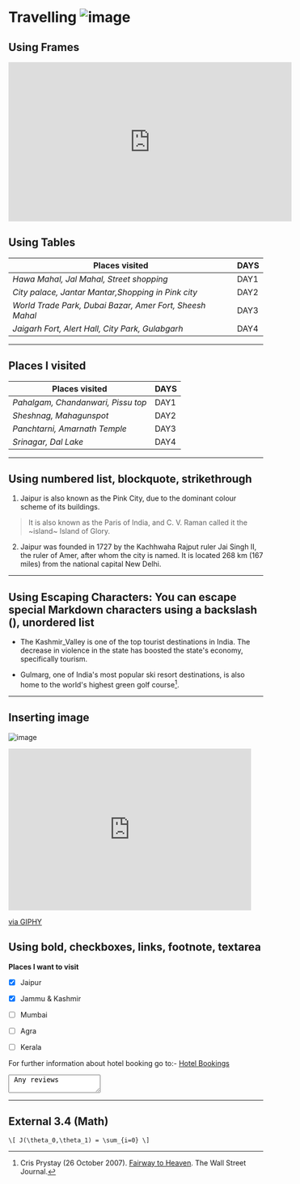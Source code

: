 # Travelling ![image](https://github.githubassets.com/images/icons/emoji/unicode/1f1ee-1f1f3.png?v8)



## Using Frames 
<iframe width="560" height="315" src="https://www.youtube.com/embed/QU3TeZxXDls" title="YouTube video player" frameborder="0" allow="accelerometer; autoplay; clipboard-write; encrypted-media; gyroscope; picture-in-picture; web-share" allowfullscreen></iframe>



## Using Tables

| Places visited                                             | DAYS    |
|                 ---					     |   ---   |
| *Hawa Mahal, Jal Mahal, Street shopping*                   |  DAY1   |
| *City palace, Jantar Mantar,Shopping in Pink city*	     |  DAY2   |
| *World Trade Park, Dubai Bazar, Amer Fort, Sheesh Mahal*   |  DAY3   |
| *Jaigarh Fort, Alert Hall, City Park, Gulabgarh*	     |  DAY4   |

---


## Places I visited

| Places visited                                             | DAYS    |
|------------------------------------------------------------|---------|
| *Pahalgam, Chandanwari, Pissu top*|DAY1 |
| *Sheshnag, Mahagunspot*| DAY2 |
| *Panchtarni, Amarnath Temple*| DAY3 |
| *Srinagar, Dal Lake*| DAY4  |

--- 




## Using numbered list, blockquote, strikethrough

1. Jaipur is also known as the Pink City, due to the dominant colour scheme of its buildings.
>It is also known as the Paris of India, and C. V. Raman called it the ~island~ Island of Glory.  

2. Jaipur was founded in 1727 by the Kachhwaha Rajput ruler Jai Singh II, the ruler of Amer, after whom the city is named. It is located 268 km (167 miles) from the national capital New Delhi. 
 
 
 
 ---

 



## Using Escaping Characters: You can escape special Markdown characters using a backslash (\), unordered list

- The Kashmir\_Valley is one of the top tourist destinations in India. The decrease in violence in the state has boosted the state's economy, specifically tourism.


- Gulmarg, one of India's most popular ski resort destinations, is also home to the world's highest green golf course[^1]. 


---

## Inserting image

![image](https://upload.wikimedia.org/wikipedia/commons/thumb/a/a8/Houseboats%2C_Dal_Lake%2C_Kashmir.jpg/250px-Houseboats%2C_Dal_Lake%2C_Kashmir.jpg)

<iframe src="https://giphy.com/embed/TALfV4ytXE5IQZlUeK" width="480" height="320" frameBorder="0" class="giphy-embed" allowFullScreen></iframe><p><a href="https://giphy.com/gifs/rahiofficial-rahi-maahi-escapewithmaahi-TALfV4ytXE5IQZlUeK">via GIPHY</a></p>



## Using bold, checkboxes, links, footnote, textarea
__Places I want to visit__
 - [x] Jaipur
 - [x] Jammu & Kashmir
 - [ ] Mumbai
 - [ ] Agra
 - [ ] Kerala



For further information about hotel booking go to:-
[Hotel Bookings](https://www.trivago.in/)

<textarea data-template> Any reviews </textarea>

[^1]: Cris Prystay (26 October 2007). [Fairway to Heaven](https://www.wsj.com/articles/SB119332713217271534?mod=googlenews_wsj). The Wall Street Journal.


---


## External 3.4 (Math)

`\[ J(\theta_0,\theta_1) = \sum_{i=0} \]`
